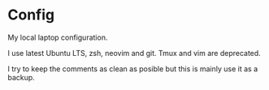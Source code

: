 Config
======

My local laptop configuration.

I use latest Ubuntu LTS, zsh, neovim and git. Tmux and vim are deprecated.

I try to keep the comments as clean as posible but this is mainly use it as a backup.

